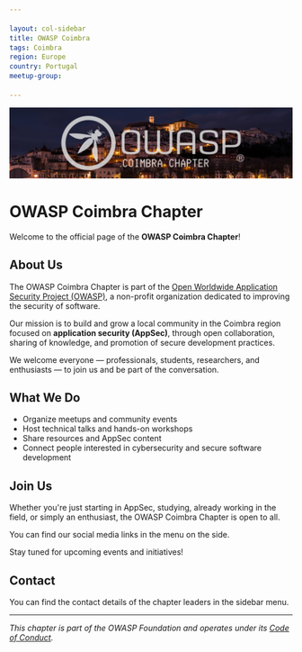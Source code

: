 ```yaml
---

layout: col-sidebar
title: OWASP Coimbra
tags: Coimbra
region: Europe
country: Portugal
meetup-group:

---
```


![OWASP Coimbra](/assets/images/OWASPBanner.png)

# OWASP Coimbra Chapter

Welcome to the official page of the **OWASP Coimbra Chapter**!

## About Us

The OWASP Coimbra Chapter is part of the [Open Worldwide Application Security Project (OWASP)](https://owasp.org/), a non-profit organization dedicated to improving the security of software.

Our mission is to build and grow a local community in the Coimbra region focused on **application security (AppSec)**, through open collaboration, sharing of knowledge, and promotion of secure development practices.

We welcome everyone — professionals, students, researchers, and enthusiasts — to join us and be part of the conversation.

## What We Do

- Organize meetups and community events
- Host technical talks and hands-on workshops
- Share resources and AppSec content
- Connect people interested in cybersecurity and secure software development

## Join Us

Whether you're just starting in AppSec, studying, already working in the field, or simply an enthusiast, the OWASP Coimbra Chapter is open to all.

You can find our social media links in the menu on the side.

Stay tuned for upcoming events and initiatives!

## Contact

You can find the contact details of the chapter leaders in the sidebar menu.

---

*This chapter is part of the OWASP Foundation and operates under its [Code of Conduct](https://owasp.org/www-policy/operational/code-of-conduct).*
